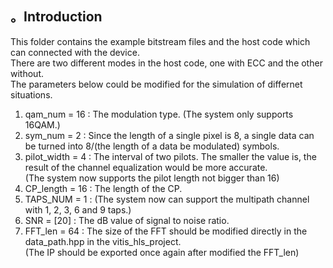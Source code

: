 ## 。Introduction
This folder contains the example bitstream files and the host code which can connected with the device.  
There are two different modes in the host code, one with ECC and the other without.  
The parameters below could be modified for the simulation of differnet situations.  
1. qam_num = 16 : The modulation type. (The system only supports 16QAM.)  
2. sym_num = 2 : Since the length of a single pixel is 8, a single data can be turned into 8/(the length of a data be modulated) symbols.  
3. pilot_width = 4 : The interval of two pilots. The smaller the value is, the result of the channel equalization would be more accurate.  
(The system now supports the pilot length not bigger than 16)  
4. CP_length = 16 : The length of the CP. 
5. TAPS_NUM = 1 : (The system now can support the multipath channel with 1, 2, 3, 6 and 9 taps.)  
6. SNR = [20] : The dB value of signal to noise ratio.  
7. FFT_len = 64 : The size of the FFT should be modified directly in the data_path.hpp in the vitis_hls_project.  
(The IP should be exported once again after modified the FFT_len)  


